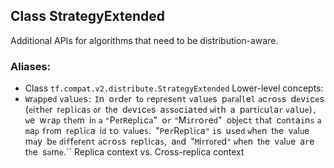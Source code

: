 ## Class StrategyExtended
Additional APIs for algorithms that need to be distribution-aware.
### Aliases:
- Class `tf.compat.v2.distribute.StrategyExtended`
Lower-level concepts:
- ``W``r``a``p``p``e``d`` ``v``a``l``u``e``s``:`` ``I``n`` ``o``r``d``e``r`` ``t``o`` ``r``e``p``r``e``s``e``n``t`` ``v``a``l``u``e``s`` ``p``a``r``a``l``l``e``l`` ``a``c``r``o``s``s`` ``d``e``v``i``c``e``s`` ``(``e``i``t``h``e``r`` ``r``e``p``l``i``c``a``s`` ``o``r`` ``t``h``e`` ``d``e``v``i``c``e``s`` ``a``s``s``o``c``i``a``t``e``d`` ``w``i``t``h`` ``a`` ``p``a``r``t``i``c``u``l``a``r`` ``v``a``l``u``e``)``,`` ``w``e`` ``w``r``a``p`` ``t``h``e``m`` ``i``n`` ``a`` ``"``P``e``r``R``e``p``l``i``c``a``"`` ``o``r`` ``"``M``i``r``r``o``r``e``d``"`` ``o``b``j``e``c``t`` ``t``h``a``t`` ``c``o``n``t``a``i``n``s`` ``a`` ``m``a``p`` ``f``r``o``m`` ``r``e``p``l``i``c``a`` ``i``d`` ``t``o`` ``v``a``l``u``e``s``.`` ``"``P``e``r``R``e``p``l``i``c``a``"`` ``i``s`` ``u``s``e``d`` ``w``h``e``n`` ``t``h``e`` ``v``a``l``u``e`` ``m``a``y`` ``b``e`` ``d``i``f``f``e``r``e``n``t`` ``a``c``r``o``s``s`` ``r``e``p``l``i``c``a``s``,`` ``a``n``d`` ``"``M``i``r``r``o``r``e``d``"`` ``w``h``e``n`` ``t``h``e`` ``v``a``l``u``e`` ``a``r``e`` ``t``h``e`` ``s``a``m``e``.``
Replica context vs. Cross-replica context
